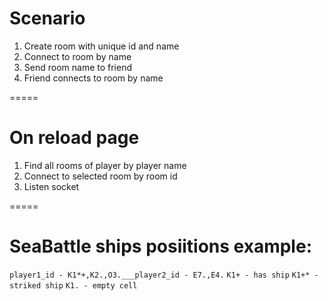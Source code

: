 # Scenario

1. Create room with unique id and name
2. Connect to room by name
3. Send room name to friend
4. Friend connects to room by name

=====

# On reload page

1. Find all rooms of player by player name
2. Connect to selected room by room id
3. Listen socket

=====

# SeaBattle ships posiitions example:

`player1_id - K1*+,K2.,O3.___player2_id - E7.,E4.`
`K1+ - has ship`
`K1+* - striked ship`
`K1. - empty cell`


